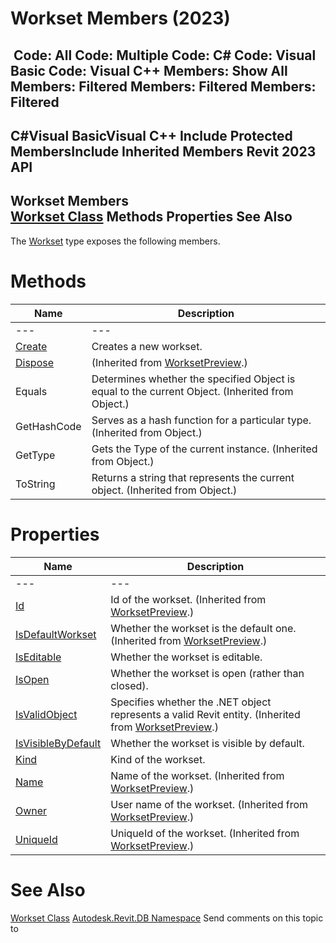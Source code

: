 # Workset Members (2023)

﻿
 Code: All Code: Multiple Code: C# Code: Visual Basic Code: Visual C++  Members: Show All Members: Filtered Members: Filtered Members: Filtered   
---  
C#Visual BasicVisual C++
Include Protected MembersInclude Inherited Members
Revit 2023 API  
---  
Workset Members  
[Workset Class](aa8f7f05-16c7-2fbf-5004-d819a1fd0b6d.md "Workset Class") Methods Properties See Also  
---  
The [Workset](aa8f7f05-16c7-2fbf-5004-d819a1fd0b6d.md "Workset Class") type exposes the following members.
# Methods
| Name | Description |
| --- | --- |
| --- | --- | --- |
| [Create](5f9b639f-7082-2f51-833b-fe5777f83b0b.md "Create Method") | Creates a new workset. |
| [Dispose](75c9e598-0e0e-f666-a6a5-2cbc266d8be9.md "Dispose Method") | (Inherited from [WorksetPreview](5091902c-a286-eb9e-d65b-3d421d741c69.md "WorksetPreview Class").) |
| Equals | Determines whether the specified Object is equal to the current Object. (Inherited from Object.) |
| GetHashCode | Serves as a hash function for a particular type.  (Inherited from Object.) |
| GetType | Gets the Type of the current instance. (Inherited from Object.) |
| ToString | Returns a string that represents the current object. (Inherited from Object.) |

# Properties
| Name | Description |
| --- | --- |
| --- | --- | --- |
| [Id](a0bd368d-c9ca-017f-63b1-0a811ed4598f.md "Id Property") | Id of the workset.  (Inherited from [WorksetPreview](5091902c-a286-eb9e-d65b-3d421d741c69.md "WorksetPreview Class").) |
| [IsDefaultWorkset](a3359438-79eb-8930-8160-c68f23f5334f.md "IsDefaultWorkset Property") | Whether the workset is the default one.  (Inherited from [WorksetPreview](5091902c-a286-eb9e-d65b-3d421d741c69.md "WorksetPreview Class").) |
| [IsEditable](da8e1fb4-b396-b9f1-1e9b-8aeef031360d.md "IsEditable Property") | Whether the workset is editable. |
| [IsOpen](62545a89-c7cd-e8b4-2282-ba4a4c909ff0.md "IsOpen Property") | Whether the workset is open (rather than closed). |
| [IsValidObject](6cab1bbf-1f6a-775b-74aa-2bdaa2bd9b9c.md "IsValidObject Property") | Specifies whether the .NET object represents a valid Revit entity.  (Inherited from [WorksetPreview](5091902c-a286-eb9e-d65b-3d421d741c69.md "WorksetPreview Class").) |
| [IsVisibleByDefault](1b8afc56-1985-8459-0626-3fa73114c4c3.md "IsVisibleByDefault Property") | Whether the workset is visible by default. |
| [Kind](958a5f2f-6542-7c9d-da82-a792d1fe7c09.md "Kind Property") | Kind of the workset. |
| [Name](d500b987-3c31-be31-9a3b-51dbad59bb7b.md "Name Property") | Name of the workset.  (Inherited from [WorksetPreview](5091902c-a286-eb9e-d65b-3d421d741c69.md "WorksetPreview Class").) |
| [Owner](a19a1f45-8fca-8cfc-d4d0-4c4e6baf2564.md "Owner Property") | User name of the workset.  (Inherited from [WorksetPreview](5091902c-a286-eb9e-d65b-3d421d741c69.md "WorksetPreview Class").) |
| [UniqueId](cb675b18-6617-7604-40c9-431a7563d484.md "UniqueId Property") | UniqueId of the workset.  (Inherited from [WorksetPreview](5091902c-a286-eb9e-d65b-3d421d741c69.md "WorksetPreview Class").) |

# See Also
[Workset Class](aa8f7f05-16c7-2fbf-5004-d819a1fd0b6d.md "Workset Class")
[Autodesk.Revit.DB Namespace](87546ba7-461b-c646-cbb1-2cb8f5bff8b2.md "Autodesk.Revit.DB Namespace")
Send comments on this topic to 